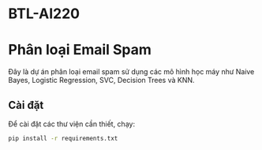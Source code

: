 # BTL-AI220
# Phân loại Email Spam

Đây là dự án phân loại email spam sử dụng các mô hình học máy như Naive Bayes, Logistic Regression, SVC, Decision Trees và KNN.

## Cài đặt
Để cài đặt các thư viện cần thiết, chạy:
```bash
pip install -r requirements.txt
